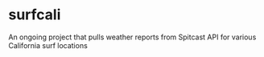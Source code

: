 surfcali
========

An ongoing project that pulls weather reports from Spitcast API for various California surf locations
